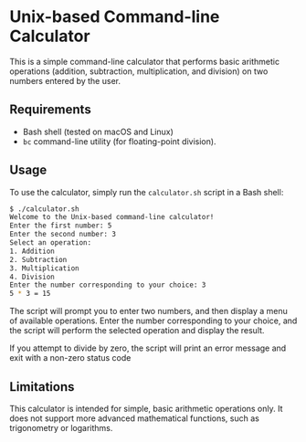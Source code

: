 # Unix-based Command-line Calculator

This is a simple command-line calculator that performs basic arithmetic operations (addition, subtraction, multiplication, and division) on two numbers entered by the user.

## Requirements
* Bash shell (tested on macOS and Linux)
* `bc` command-line utility (for floating-point division).

## Usage
To use the calculator, simply run the `calculator.sh` script in a Bash shell:

```bash
$ ./calculator.sh
Welcome to the Unix-based command-line calculator!
Enter the first number: 5
Enter the second number: 3
Select an operation:
1. Addition
2. Subtraction
3. Multiplication
4. Division
Enter the number corresponding to your choice: 3
5 * 3 = 15
```
The script will prompt you to enter two numbers, and then display a menu of available operations. Enter the number corresponding to your choice, and the script will perform the selected operation and display the result.

If you attempt to divide by zero, the script will print an error message and exit with a non-zero status code

## Limitations
This calculator is intended for simple, basic arithmetic operations only. It does not support more advanced mathematical functions, such as trigonometry or logarithms.
    
